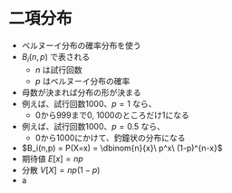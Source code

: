 # 二項分布

- ベルヌーイ分布の確率分布を使う
- $B_i(n,p)$ で表される
  - $n$ は試行回数
  - $p$ はベルヌーイ分布の確率
- 母数が決まれば分布の形が決まる
- 例えば、試行回数1000、$p=1$ なら、
  - 0から999まで0, 1000のところだけ1になる
- 例えば、試行回数1000、$p=0.5$ なら、
  - 0から1000にかけて、釣鐘状の分布になる
- $B_i(n,p) = P(X=x) = \dbinom{n}{x}\ p^x\ (1-p)^{n-x}$
- 期待値 $E[x] = np$
- 分散 $V[X] = np(1-p)$
- a
